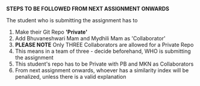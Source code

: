 <b>STEPS TO BE FOLLOWED FROM NEXT ASSIGNMENT ONWARDS</b>
  <p>The student who is submitting the assignment has to</p>
  <ol>
    <li>Make their Git Repo <b>'Private'</b></li>
    <li>Add Bhuvaneshwari Mam and Mydhili Mam as 'Collaborator'</li>
    <li><b>PLEASE NOTE</b> Only THREE Collaborators are allowed for a Private Repo</li>
    <li> This means in a team of three - decide beforehand, WHO is submitting the assignment</li> 
    <li> This student's repo has to be Private with PB and MKN as Collaborators</li>
    <li> From next assignment onwards, whoever has a similarity index will be penalized, unless there is a valid        explanation</li>
  </ol>
